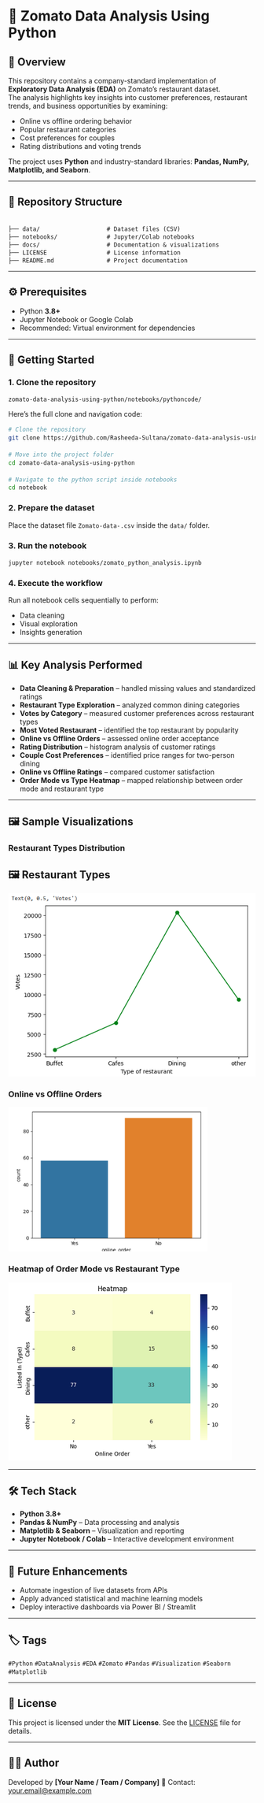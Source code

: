 
# 🍴 Zomato Data Analysis Using Python

## 📖 Overview
This repository contains a company-standard implementation of **Exploratory Data Analysis (EDA)** on Zomato’s restaurant dataset.  
The analysis highlights key insights into customer preferences, restaurant trends, and business opportunities by examining:  
- Online vs offline ordering behavior  
- Popular restaurant categories  
- Cost preferences for couples  
- Rating distributions and voting trends  

The project uses **Python** and industry-standard libraries: **Pandas, NumPy, Matplotlib, and Seaborn**.

---

## 📂 Repository Structure
```

├── data/                   # Dataset files (CSV)
├── notebooks/              # Jupyter/Colab notebooks
├── docs/                   # Documentation & visualizations
├── LICENSE                 # License information
├── README.md               # Project documentation

````

---

## ⚙️ Prerequisites
- Python **3.8+**  
- Jupyter Notebook or Google Colab  
- Recommended: Virtual environment for dependencies  


---

## 🚀 Getting Started

### 1. Clone the repository

```
zomato-data-analysis-using-python/notebooks/pythoncode/
```

Here’s the full clone and navigation code:

```bash
# Clone the repository
git clone https://github.com/Rasheeda-Sultana/zomato-data-analysis-using-python.git

# Move into the project folder
cd zomato-data-analysis-using-python

# Navigate to the python script inside notebooks
cd notebook
```

### 2. Prepare the dataset

Place the dataset file `Zomato-data-.csv` inside the `data/` folder.

### 3. Run the notebook

```bash
jupyter notebook notebooks/zomato_python_analysis.ipynb
```

### 4. Execute the workflow

Run all notebook cells sequentially to perform:

* Data cleaning
* Visual exploration
* Insights generation

---

## 📊 Key Analysis Performed

* **Data Cleaning & Preparation** – handled missing values and standardized ratings
* **Restaurant Type Exploration** – analyzed common dining categories
* **Votes by Category** – measured customer preferences across restaurant types
* **Most Voted Restaurant** – identified the top restaurant by popularity
* **Online vs Offline Orders** – assessed online order acceptance
* **Rating Distribution** – histogram analysis of customer ratings
* **Couple Cost Preferences** – identified price ranges for two-person dining
* **Online vs Offline Ratings** – compared customer satisfaction
* **Order Mode vs Type Heatmap** – mapped relationship between order mode and restaurant type

---

## 🖼️ Sample Visualizations

### Restaurant Types Distribution

## 🖼️ Restaurant Types

![Restaurant Types](docs/Restaurant%20Types.png)

### Online vs Offline Orders

![Order Distribution](docs/Order%20distribution.png)

### Heatmap of Order Mode vs Restaurant Type

![Heatmap](docs/Heatmap.png)

---

## 🛠️ Tech Stack

* **Python 3.8+**
* **Pandas & NumPy** – Data processing and analysis
* **Matplotlib & Seaborn** – Visualization and reporting
* **Jupyter Notebook / Colab** – Interactive development environment

---

## 📌 Future Enhancements

* Automate ingestion of live datasets from APIs
* Apply advanced statistical and machine learning models
* Deploy interactive dashboards via Power BI / Streamlit

---

## 🏷️ Tags

`#Python` `#DataAnalysis` `#EDA` `#Zomato` `#Pandas` `#Visualization` `#Seaborn` `#Matplotlib`

---

## 📜 License

This project is licensed under the **MIT License**.
See the [LICENSE](LICENSE) file for details.

---

## 👨‍💻 Author

Developed by **\[Your Name / Team / Company]**
📧 Contact: [your.email@example.com](mailto:your.email@example.com)

```
```

